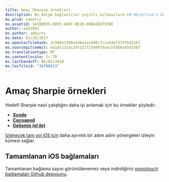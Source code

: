 ```yaml
---
title: Amaç Sharpie örnekleri
description: Bu belge bağlantılar çeşitli kılavuzlara C# Objective-C kodunu bağlamalar oluşturma işlemini otomatikleştirmek için kullanılan hedefi Sharpie aracının nasıl kullanılacağını açıklar.
ms.prod: xamarin
ms.assetid: 1ACB0935-6D5F-4A5F-BE28-08DA1B675F0E
author: asb3993
ms.author: amburns
ms.date: 03/29/2017
ms.openlocfilehash: 2c988e1399a3d8a1ec698c7cce44e73747bd22b7
ms.sourcegitcommit: ea1dc12a3c2d7322f234997daacbfdb6ad542507
ms.translationtype: MT
ms.contentlocale: tr-TR
ms.lasthandoff: 06/05/2018
ms.locfileid: "34780523"
---
```

# <a name="objective-sharpie-examples"></a>Amaç Sharpie örnekleri

Hedefi Sharpie nasıl çalıştığını daha iyi anlamak için bu örnekler şöyledir:

- [**Xcode**](xcode.md)
- [**Cocoapod**](cocoapod.md)
- [**Gelişmiş (el ile)**](advanced.md)

[İzlenecek tam yol iOS için](~/ios/platform/binding-objective-c/walkthrough.md) daha ayrıntılı bir adım adım yönergeleri izleyin kümesi sağlar.

## <a name="completed-ios-bindings"></a>Tamamlanan iOS bağlamaları

Tamamlanan bağlama sayısı görüntülenemez veya indirdiğiniz [monotouch bağlamaları Github deposunu](https://github.com/mono/monotouch-bindings/).

